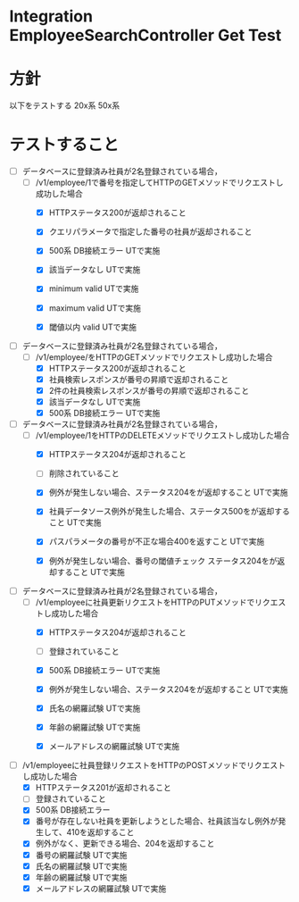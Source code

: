# Integration EmployeeSearchController Get Test

# 方針

以下をテストする
20x系
50x系

# テストすること

- [ ] データベースに登録済み社員が2名登録されている場合，
    - [ ] /v1/employee/1で番号を指定してHTTPのGETメソッドでリクエストし成功した場合
        - [x] HTTPステータス200が返却されること
        - [x] クエリパラメータで指定した番号の社員が返却されること
        - [x] 500系 DB接続エラー UTで実施
        - [x] 該当データなし UTで実施
        - [x] minimum valid UTで実施
        - [x] maximum valid UTで実施
        - [x] 閾値以内 valid UTで実施


- [ ] データベースに登録済み社員が2名登録されている場合，
    - [ ] /v1/employee/をHTTPのGETメソッドでリクエストし成功した場合
        - [x] HTTPステータス200が返却されること
        - [x] 社員検索レスポンスが番号の昇順で返却されること
        - [x] 2件の社員検索レスポンスが番号の昇順で返却されること
        - [x] 該当データなし UTで実施
        - [x] 500系 DB接続エラー UTで実施

- [ ] データベースに登録済み社員が2名登録されている場合，
    - [ ] /v1/employee/1をHTTPのDELETEメソッドでリクエストし成功した場合
        - [x] HTTPステータス204が返却されること
        - [ ] 削除されていること
        - [x] 例外が発生しない場合、ステータス204をが返却すること UTで実施
        - [x] 社員データソース例外が発生した場合、ステータス500をが返却すること UTで実施
        - [x] パスパラメータの番号が不正な場合400を返すこと UTで実施
        - [x] 例外が発生しない場合、番号の閾値チェック ステータス204をが返却すること UTで実施


- [ ] データベースに登録済み社員が2名登録されている場合，
    - [ ] /v1/employeeに社員更新リクエストをHTTPのPUTメソッドでリクエストし成功した場合
        - [x] HTTPステータス204が返却されること
        - [ ] 登録されていること
        - [x] 500系 DB接続エラー UTで実施
        - [x] 例外が発生しない場合、ステータス204をが返却すること UTで実施
        - [x] 氏名の網羅試験 UTで実施
        - [x] 年齢の網羅試験 UTで実施
        - [x] メールアドレスの網羅試験 UTで実施


- [ ] /v1/employeeに社員登録リクエストをHTTPのPOSTメソッドでリクエストし成功した場合
    - [x] HTTPステータス201が返却されること
    - [ ] 登録されていること
    - [x] 500系 DB接続エラー
    - [x] 番号が存在しない社員を更新しようとした場合、社員該当なし例外が発生して、410を返却すること
    - [x] 例外がなく、更新できる場合、204を返却すること
    - [x] 番号の網羅試験 UTで実施
    - [x] 氏名の網羅試験 UTで実施
    - [x] 年齢の網羅試験 UTで実施
    - [x] メールアドレスの網羅試験 UTで実施
